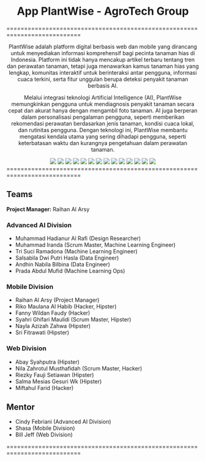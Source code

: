 <h1 align="center">  App PlantWise - AgroTech Group </h1>

===========================================================================

<p align="center">
PlantWise adalah platform digital berbasis web dan mobile yang dirancang untuk menyediakan informasi komprehensif bagi pecinta tanaman hias di Indonesia. Platform ini tidak hanya mencakup artikel terbaru tentang tren dan perawatan tanaman, tetapi juga menawarkan kamus tanaman hias yang lengkap, komunitas interaktif untuk berinteraksi antar pengguna, informasi cuaca terkini, serta fitur unggulan berupa deteksi penyakit tanaman berbasis AI.
</p>

<p align="center">
  Melalui integrasi teknologi Artificial Intelligence (AI), PlantWise memungkinkan pengguna untuk mendiagnosis penyakit tanaman secara cepat dan akurat hanya dengan mengambil foto tanaman. AI juga berperan dalam personalisasi pengalaman pengguna, seperti memberikan rekomendasi perawatan berdasarkan jenis tanaman, kondisi cuaca lokal, dan rutinitas pengguna. Dengan teknologi ini, PlantWise membantu mengatasi kendala utama yang sering dihadapi pengguna, seperti keterbatasan waktu dan kurangnya pengetahuan dalam perawatan tanaman.
</p>

<div align="center">
    <!-- Your badges here -->
    <img src="https://img.shields.io/badge/python-3670A0?style=for-the-badge&logo=python&logoColor=ffdd54">
    <img src="https://img.shields.io/badge/jupyter-%23FA0F00.svg?style=for-the-badge&logo=jupyter&logoColor=white">
    <img src="https://img.shields.io/badge/TensorFlow-%23FF6F00.svg?style=for-the-badge&logo=TensorFlow&logoColor=white">
    <img src="https://img.shields.io/badge/scikit--learn-%23F7931E.svg?style=for-the-badge&logo=scikit-learn&logoColor=white">
    <img src="https://img.shields.io/badge/pandas-%23150458.svg?style=for-the-badge&logo=pandas&logoColor=white">
    <img src="https://img.shields.io/badge/numpy-%23013243.svg?style=for-the-badge&logo=numpy&logoColor=white">
    <img src="https://img.shields.io/badge/CNN-%23FF6F61.svg?style=for-the-badge&logo=ai&logoColor=white">
    <img src="https://img.shields.io/badge/flask-%23000.svg?style=for-the-badge&logo=flask&logoColor=white">
    <img src="https://img.shields.io/badge/Kotlin-%230095D5.svg?style=for-the-badge&logo=kotlin&logoColor=white">
    <img src="https://img.shields.io/badge/Jetpack%20Compose-%2300C4B3.svg?style=for-the-badge&logo=jetpackcompose&logoColor=white">
    <img src="https://img.shields.io/badge/JavaScript-%23F7DF1E.svg?style=for-the-badge&logo=javascript&logoColor=black">
    <img src="https://img.shields.io/badge/Tailwind%20CSS-%2338B2AC.svg?style=for-the-badge&logo=tailwindcss&logoColor=white">
    <img src="https://img.shields.io/badge/VS%20Code-%23007ACC.svg?style=for-the-badge&logo=visualstudiocode&logoColor=white">
    <img src="https://img.shields.io/badge/IBM%20Cloud-%230D74FF.svg?style=for-the-badge&logo=ibmcloud&logoColor=white">
</div>
===========================================================================

## Teams
  <span><strong>Project Manager:</strong> Raihan Al Arsy</span>

 <h3>Advanced AI Division</h3>

- Muhammad Hadianur Al Rafi (Design Researcher)
- Muhammad Iranda (Scrum Master, Machine Learning Engineer)
- Tri Suci Ramadona (Machine Learning Engineer)
- Salsabila Dwi Putri Hasla (Data Engineer)
- Andhin Nabila Bilbina (Data Engineer)
- Prada Abdul Mufid (Machine Learning Ops)

<h3>Mobile Division</h3>

- Raihan Al Arsy (Project Manager)
- Riko Maulana Al Habib (Hacker, Hipster)
- Fanny Wildan Faudy (Hacker)
- Syahri Ghifari Maulidi (Scrum Master, Hipster)
- Nayla Azizah Zahwa (Hipster)
- Sri Fitrawati (Hipster)

<h3>Web Division</h3>

- Abay Syahputra (Hipster)
- Nila Zahrotul Musthafidah (Scrum Master, Hacker)
- Riezky Fauji Setiawan (Hipster)
- Salma Mesias Gesuri Wk (Hipster)
- Miftahul Farid (Hacker)

## Mentor

- Cindy Febriani (Advanced AI Division)
- Shasa (Mobile Division)
- Bill Jeff (Web Division)
  
===========================================================================

